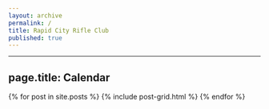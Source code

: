 ```yaml
---
layout: archive
permalink: /
title: Rapid City Rifle Club
published: true
---
```


---
page.title: Calendar
---

<div class="tiles">
{% for post in site.posts %}
	{% include post-grid.html %}
{% endfor %}
</div><!-- /.tiles -->